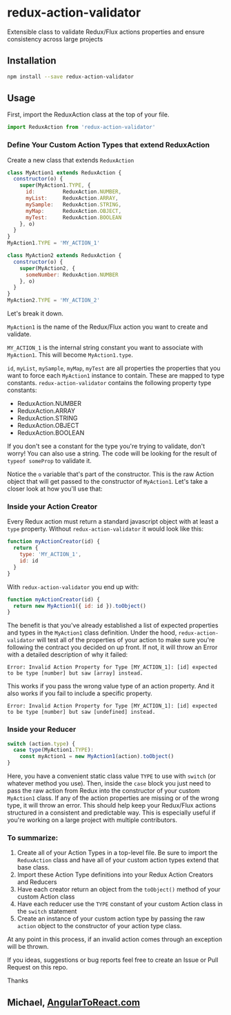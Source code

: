 # redux-action-validator

Extensible class to validate Redux/Flux actions properties and ensure consistency across large projects

## Installation

```bash
npm install --save redux-action-validator
```

## Usage

First, import the ReduxAction class at the top of your file.

```js
import ReduxAction from 'redux-action-validator'
```


### Define Your Custom Action Types that extend ReduxAction

Create a new class that extends `ReduxAction`

```js
class MyAction1 extends ReduxAction {
  constructor(o) {
    super(MyAction1.TYPE, {
      id:         ReduxAction.NUMBER,
      myList:     ReduxAction.ARRAY,
      mySample:   ReduxAction.STRING,
      myMap:      ReduxAction.OBJECT,
      myTest:     ReduxAction.BOOLEAN
    }, o)
  }
}
MyAction1.TYPE = 'MY_ACTION_1'

class MyAction2 extends ReduxAction {
  constructor(o) {
    super(MyAction2, {
      someNumber: ReduxAction.NUMBER
    }, o)
  }
}
MyAction2.TYPE = 'MY_ACTION_2'
```

Let's break it down.

`MyAction1` is the name of the Redux/Flux action you want to create and validate.

`MY_ACTION_1` is the internal string constant you want to associate with `MyAction1`. This will become `MyAction1.type`.


`id`, `myList`, `mySample`, `myMap`, `myTest` are all properties the properties that you want to force each `MyAction1` instance to contain. These are mapped to type constants. `redux-action-validator` contains the following property type constants:

- ReduxAction.NUMBER
- ReduxAction.ARRAY
- ReduxAction.STRING
- ReduxAction.OBJECT
- ReduxAction.BOOLEAN

If you don't see a constant for the type you're trying to validate, don't worry! You can also use a string. The code will be looking for the result of `typeof someProp` to validate it.

Notice the `o` variable that's part of the constructor. This is the raw Action object that will get passed to the constructor of `MyAction1`. Let's take a closer look at how you'll use that:


### Inside your Action Creator
Every Redux action must return a standard javascript object with at least a `type` property. Without `redux-action-validator` it would look like this:

```js
function myActionCreator(id) {
  return {
    type: 'MY_ACTION_1',
    id: id
  }
}
```

With `redux-action-validator` you end up with:

```js
function myActionCreator(id) {
  return new MyAction1({ id: id }).toObject()
}
```

The benefit is that you've already established a list of expected properties and types in the `MyAction1` class definition. Under the hood, `redux-action-validator` will test all of the properties of your action to make sure you're following the contract you decided on up front. If not, it will throw an Error with a detailed description of why it failed:

```
Error: Invalid Action Property for Type [MY_ACTION_1]: [id] expected to be type [number] but saw [array] instead.
```

This works if you pass the wrong value type of an action property. And it also works if you fail to include a specific property.

```
Error: Invalid Action Property for Type [MY_ACTION_1]: [id] expected to be type [number] but saw [undefined] instead.
```

### Inside your Reducer
```js
switch (action.type) {
  case type(MyAction1.TYPE):
    const myAction1 = new MyAction1(action).toObject()
}
```

Here, you have a convenient static class value `TYPE` to use with `switch` (or whatever method you use). Then, inside the `case` block you just need to pass the raw action from Redux into the constructor of your custom `MyAction1` class. If any of the action properties are missing or of the wrong type, it will throw an error. This should help keep your Redux/Flux actions structured in a consistent and predictable way. This is especially useful if you're working on a large project with multiple contributors.

### To summarize:

1. Create all of your Action Types in a top-level file. Be sure to import the `ReduxAction` class and have all of your custom action types extend that base class.
2. Import these Action Type definitions into your Redux Action Creators and Reducers
3. Have each creator return an object from the `toObject()` method of your custom Action class
4. Have each reducer use the `TYPE` constant of your custom Action class in the `switch` statement
5. Create an instance of your custom action type by passing the raw `action` object to the constructor of your action type class.

At any point in this process, if an invalid action comes through an exception will be thrown.

If you ideas, suggestions or bug reports feel free to create an Issue or Pull Request on this repo.

Thanks
## Michael, [AngularToReact.com](https://angulartoreact.com)
